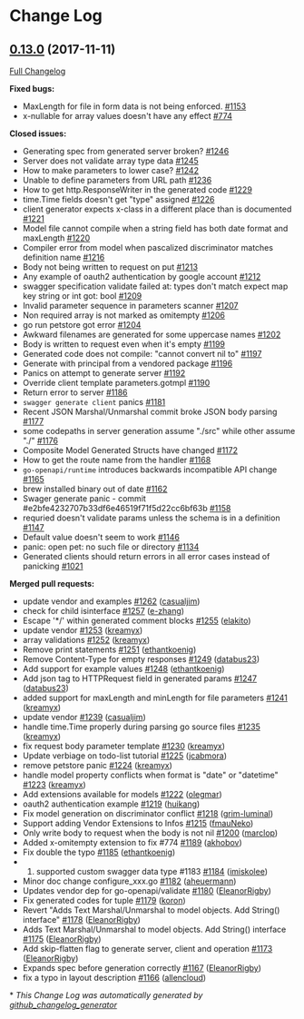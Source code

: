 # Change Log

## [0.13.0](https://github.com/thetreep/go-swagger/tree/0.13.0) (2017-11-11)
[Full Changelog](https://github.com/thetreep/go-swagger/compare/0.12.0...0.13.0)

**Fixed bugs:**

- MaxLength for file in form data is not being enforced. [\#1153](https://github.com/thetreep/go-swagger/issues/1153)
- x-nullable for array values doesn't have any effect [\#774](https://github.com/thetreep/go-swagger/issues/774)

**Closed issues:**

- Generating spec from generated server broken? [\#1246](https://github.com/thetreep/go-swagger/issues/1246)
- Server does not validate array type data [\#1245](https://github.com/thetreep/go-swagger/issues/1245)
- How to make parameters to lower case?  [\#1242](https://github.com/thetreep/go-swagger/issues/1242)
- Unable to define parameters from URL path [\#1236](https://github.com/thetreep/go-swagger/issues/1236)
- How to get http.ResponseWriter in the generated code [\#1229](https://github.com/thetreep/go-swagger/issues/1229)
- time.Time fields doesn't get "type" assigned  [\#1226](https://github.com/thetreep/go-swagger/issues/1226)
- client generator expects x-class in a different place than is documented [\#1221](https://github.com/thetreep/go-swagger/issues/1221)
- Model file cannot compile when a string field has both date format and maxLength [\#1220](https://github.com/thetreep/go-swagger/issues/1220)
- Compiler error from model when pascalized discriminator matches definition name [\#1216](https://github.com/thetreep/go-swagger/issues/1216)
- Body not being written to request on put [\#1213](https://github.com/thetreep/go-swagger/issues/1213)
- Any example of oauth2 authentication by google account [\#1212](https://github.com/thetreep/go-swagger/issues/1212)
- swagger specification validate failed at:  types don't match expect map key string or int got: bool [\#1209](https://github.com/thetreep/go-swagger/issues/1209)
- Invalid parameter sequence in parameters scanner [\#1207](https://github.com/thetreep/go-swagger/issues/1207)
- Non required array is not marked as omitempty [\#1206](https://github.com/thetreep/go-swagger/issues/1206)
- go run petstore got error [\#1204](https://github.com/thetreep/go-swagger/issues/1204)
- Awkward filenames are generated for some uppercase names [\#1202](https://github.com/thetreep/go-swagger/issues/1202)
- Body is written to request even when it's empty [\#1199](https://github.com/thetreep/go-swagger/issues/1199)
- Generated code does not compile: "cannot convert nil to" [\#1197](https://github.com/thetreep/go-swagger/issues/1197)
- Generate with principal from a vendored package [\#1196](https://github.com/thetreep/go-swagger/issues/1196)
- Panics on attempt to generate server [\#1192](https://github.com/thetreep/go-swagger/issues/1192)
- Override client template parameters.gotmpl [\#1190](https://github.com/thetreep/go-swagger/issues/1190)
- Return error to server [\#1186](https://github.com/thetreep/go-swagger/issues/1186)
- `swagger generate client` panics [\#1181](https://github.com/thetreep/go-swagger/issues/1181)
- Recent JSON Marshal/Unmarshal commit broke JSON body parsing [\#1177](https://github.com/thetreep/go-swagger/issues/1177)
- some codepaths in server generation assume "./src" while other assume "./"  [\#1176](https://github.com/thetreep/go-swagger/issues/1176)
- Composite Model Generated Structs have changed [\#1172](https://github.com/thetreep/go-swagger/issues/1172)
- How to get the route name from the handler [\#1168](https://github.com/thetreep/go-swagger/issues/1168)
- `go-openapi/runtime` introduces backwards incompatible API change [\#1165](https://github.com/thetreep/go-swagger/issues/1165)
- brew installed binary out of date [\#1162](https://github.com/thetreep/go-swagger/issues/1162)
- Swager generate panic - commit \#e2bfe4232707b33df6e46519f71f5d22cc6bf63b [\#1158](https://github.com/thetreep/go-swagger/issues/1158)
- requried doesn't validate params unless the schema is in a definition [\#1147](https://github.com/thetreep/go-swagger/issues/1147)
- Default value doesn't seem to work [\#1146](https://github.com/thetreep/go-swagger/issues/1146)
- panic: open pet: no such file or directory [\#1134](https://github.com/thetreep/go-swagger/issues/1134)
- Generated clients should return errors in all error cases instead of panicking [\#1021](https://github.com/thetreep/go-swagger/issues/1021)

**Merged pull requests:**

- update vendor and examples [\#1262](https://github.com/thetreep/go-swagger/pull/1262) ([casualjim](https://github.com/casualjim))
- check for child isinterface [\#1257](https://github.com/thetreep/go-swagger/pull/1257) ([e-zhang](https://github.com/e-zhang))
- Escape '\*/' within generated comment blocks [\#1255](https://github.com/thetreep/go-swagger/pull/1255) ([elakito](https://github.com/elakito))
- update vendor [\#1253](https://github.com/thetreep/go-swagger/pull/1253) ([kreamyx](https://github.com/kreamyx))
- array validations [\#1252](https://github.com/thetreep/go-swagger/pull/1252) ([kreamyx](https://github.com/kreamyx))
- Remove print statements [\#1251](https://github.com/thetreep/go-swagger/pull/1251) ([ethantkoenig](https://github.com/ethantkoenig))
- Remove Content-Type for empty responses [\#1249](https://github.com/thetreep/go-swagger/pull/1249) ([databus23](https://github.com/databus23))
- Add support for example values [\#1248](https://github.com/thetreep/go-swagger/pull/1248) ([ethantkoenig](https://github.com/ethantkoenig))
- Add json tag to HTTPRequest field in generated params [\#1247](https://github.com/thetreep/go-swagger/pull/1247) ([databus23](https://github.com/databus23))
- added support for maxLength and minLength for file parameters [\#1241](https://github.com/thetreep/go-swagger/pull/1241) ([kreamyx](https://github.com/kreamyx))
- update vendor [\#1239](https://github.com/thetreep/go-swagger/pull/1239) ([casualjim](https://github.com/casualjim))
- handle time.Time properly during parsing go source files [\#1235](https://github.com/thetreep/go-swagger/pull/1235) ([kreamyx](https://github.com/kreamyx))
- fix request body parameter template [\#1230](https://github.com/thetreep/go-swagger/pull/1230) ([kreamyx](https://github.com/kreamyx))
- Update verbiage on todo-list tutorial [\#1225](https://github.com/thetreep/go-swagger/pull/1225) ([jcabmora](https://github.com/jcabmora))
- remove petstore panic [\#1224](https://github.com/thetreep/go-swagger/pull/1224) ([kreamyx](https://github.com/kreamyx))
- handle model property conflicts when format is "date" or "datetime" [\#1223](https://github.com/thetreep/go-swagger/pull/1223) ([kreamyx](https://github.com/kreamyx))
- Add extensions available for models [\#1222](https://github.com/thetreep/go-swagger/pull/1222) ([olegmar](https://github.com/olegmar))
- oauth2 authentication example [\#1219](https://github.com/thetreep/go-swagger/pull/1219) ([huikang](https://github.com/huikang))
- Fix model generation on discriminator conflict [\#1218](https://github.com/thetreep/go-swagger/pull/1218) ([grim-luminal](https://github.com/grim-luminal))
- Support adding Vendor Extensions to Infos [\#1215](https://github.com/thetreep/go-swagger/pull/1215) ([fmauNeko](https://github.com/fmauNeko))
- Only write body to request when the body is not nil [\#1200](https://github.com/thetreep/go-swagger/pull/1200) ([marclop](https://github.com/marclop))
- Added x-omitempty extension to fix \#774 [\#1189](https://github.com/thetreep/go-swagger/pull/1189) ([akhobov](https://github.com/akhobov))
- Fix double the typo [\#1185](https://github.com/thetreep/go-swagger/pull/1185) ([ethantkoenig](https://github.com/ethantkoenig))
- 1. supported custom swagger data type \#1183 [\#1184](https://github.com/thetreep/go-swagger/pull/1184) ([imiskolee](https://github.com/imiskolee))
- Minor doc change configure\_xxx.go [\#1182](https://github.com/thetreep/go-swagger/pull/1182) ([aheuermann](https://github.com/aheuermann))
- Updates vendor dep for go-openapi/validate [\#1180](https://github.com/thetreep/go-swagger/pull/1180) ([EleanorRigby](https://github.com/EleanorRigby))
- Fix generated codes for tuple [\#1179](https://github.com/thetreep/go-swagger/pull/1179) ([koron](https://github.com/koron))
- Revert "Adds Text Marshal/Unmarshal to model objects. Add String\(\) interface" [\#1178](https://github.com/thetreep/go-swagger/pull/1178) ([EleanorRigby](https://github.com/EleanorRigby))
- Adds Text Marshal/Unmarshal to model objects. Add String\(\) interface [\#1175](https://github.com/thetreep/go-swagger/pull/1175) ([EleanorRigby](https://github.com/EleanorRigby))
- Add skip-flatten flag to generate server, client and operation [\#1173](https://github.com/thetreep/go-swagger/pull/1173) ([EleanorRigby](https://github.com/EleanorRigby))
- Expands spec before generation correctly [\#1167](https://github.com/thetreep/go-swagger/pull/1167) ([EleanorRigby](https://github.com/EleanorRigby))
- fix a typo in layout description [\#1166](https://github.com/thetreep/go-swagger/pull/1166) ([allencloud](https://github.com/allencloud))

\* *This Change Log was automatically generated by [github_changelog_generator](https://github.com/skywinder/Github-Changelog-Generator)*
